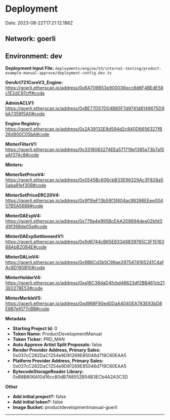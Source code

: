 
# Deployment

Date: 2023-08-22T17:21:12.186Z

## **Network:** goerli

## **Environment:** dev

**Deployment Input File:** `deployments/engine/V3/internal-testing/product-example-manual-approve/deployment-config.dev.ts`

**GenArt721CoreV3_Engine:** https://goerli.etherscan.io/address/0x6A709B53e900036ecc8d6F4BEdE58c1E2dC97cff#code

**AdminACLV1:** https://goerli.etherscan.io/address/0xBE77D57D04B85F7d9741d8149675D9bA7358f5A0#code

**Engine Registry:** https://goerli.etherscan.io/address/0x2A39132E8d594d2c840D6656327fB26d900C05bA#code

**MinterFilterV1:** https://goerli.etherscan.io/address/0x3318083274EEa571719e1385a73b7a15aAf374c8#code

**Minters:**

**MinterSetPriceV4:** https://goerli.etherscan.io/address/0x0545Bc606cbB33E96329Ac3F828a55aba91ef30B#code

**MinterSetPriceERC20V4:** https://goerli.etherscan.io/address/0x9f16eF13b59f3f404ac98396EEee00457B5A5688#code

**MinterDAExpV4:** https://goerli.etherscan.io/address/0x779a4e995BcEAA209894dea02bfd349f398de05e#code

**MinterDAExpSettlementV1:** https://goerli.etherscan.io/address/0x9d6744cB65E63346839765C3F1516388AbB20B4E#code

**MinterDALinV4:** https://goerli.etherscan.io/address/0x9B6Cd3b5C98ae2975474165241C4afAc8D190B10#code

**MinterHolderV4:** https://goerli.etherscan.io/address/0xa18C38daD4fcbd48623df2BB461cb213E0278E53#code

**MinterMerkleV5:** https://goerli.etherscan.io/address/0xd968F90ed0DaA4040EA783E93bD8E6B7ef077cBB#code



**Metadata**

- **Starting Project Id:** 0
- **Token Name:** ProductDevelopmentManual
- **Token Ticker:** PRD_MAN
- **Auto Approve Artist Split Proposals:** false
- **Render Provider Address, Primary Sales:** 0x037cC282DaC1254e9D81269E85046d719C60EAA5
- **Platform Provider Address, Primary Sales:** 0x037cC282DaC1254e9D81269E85046d719C60EAA5
- **BytecodeStorageReader Library:** 0xB8B806A10d16cc80dB788552B54B3ECb4A2A3C3D

**Other**

- **Add initial project?:** false
- **Add initial token?:** false
- **Image Bucket:** productdevelopmentmanual-goerli

---

